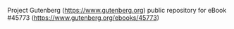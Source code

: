 Project Gutenberg (https://www.gutenberg.org) public repository for eBook #45773 (https://www.gutenberg.org/ebooks/45773)
